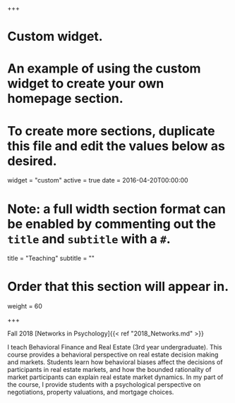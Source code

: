 +++
# Custom widget.
# An example of using the custom widget to create your own homepage section.
# To create more sections, duplicate this file and edit the values below as desired.
widget = "custom"
active = true
date = 2016-04-20T00:00:00

# Note: a full width section format can be enabled by commenting out the `title` and `subtitle` with a `#`.
title = "Teaching"
subtitle = ""

# Order that this section will appear in.
weight = 60

+++

Fall 2018
[Networks in Psychology]{{< ref "2018_Networks.md" >}}

 I teach Behavioral Finance and Real Estate (3rd year undergraduate). This course provides a behavioral perspective on real estate decision making and markets. Students learn how behavioral biases affect the decisions of participants in real estate markets, and how the bounded rationality of market participants can explain real estate market dynamics. In my part of the course, I provide students with a psychological perspective on negotiations, property valuations, and mortgage choices.
